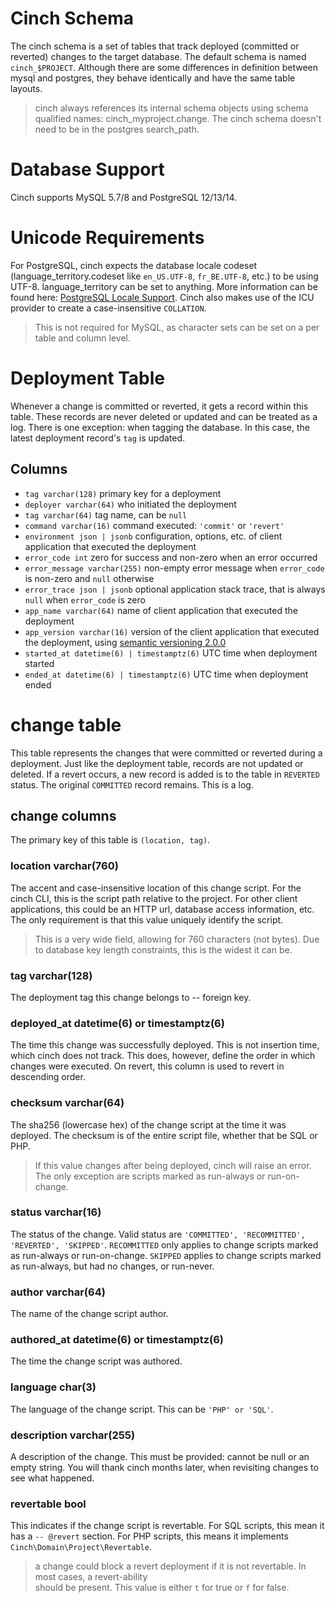 # Cinch Schema

The cinch schema is a set of tables that track deployed (committed or reverted) changes to the target database.
The default schema is named `cinch_$PROJECT`. Although there are some differences in definition between
mysql and postgres, they behave identically and have the same table layouts.

> cinch always references its internal schema objects using schema qualified names: cinch_myproject.change.
> The cinch schema doesn't need to be in the postgres search_path.

# Database Support

Cinch supports MySQL 5.7/8 and PostgreSQL 12/13/14.

# Unicode Requirements

For PostgreSQL, cinch expects the database locale codeset
(language_territory.codeset like `en_US.UTF-8`, `fr_BE.UTF-8`, etc.) to be using UTF-8. language_territory can be set
to anything. More information can be found here: [PostgreSQL Locale Support](https://www.postgresql.org/docs/current/locale.html).
Cinch also makes use of the ICU provider to create a case-insensitive `COLLATION`.

> This is not required for MySQL, as character sets can be set on a per table and column level.

# Deployment Table

Whenever a change is committed or reverted, it gets a record within this table. These records are never deleted
or updated and can be treated as a log. There is one exception: when tagging the database. In this case,
the latest deployment record's `tag` is updated.

## Columns

* `tag varchar(128)` primary key for a deployment
* `deployer varchar(64)` who initiated the deployment
* `tag varchar(64)` tag name, can be `null`
* `command varchar(16)` command executed: `'commit'` or `'revert'`
* `environment json | jsonb` configuration, options, etc. of client application that executed the deployment
* `error_code int` zero for success and non-zero when an error occurred
* `error_message varchar(255)` non-empty error message when `error_code` is non-zero and `null` otherwise
* `error_trace json | jsonb` optional application stack trace, that is always `null` when `error_code` is zero
* `app_name varchar(64)` name of client application that executed the deployment
* `app_version varchar(16)` version of the client application that executed the deployment, using [semantic versioning 2.0.0](https://semver.org/)
* `started_at datetime(6) | timestamptz(6)` UTC time when deployment started
* `ended_at datetime(6) | timestamptz(6)` UTC time when deployment ended

# change table

This table represents the changes that were committed or reverted during a deployment. Just like the deployment table, 
records are not updated or deleted. If a revert occurs, a new record is added is to the table in `REVERTED` status. 
The original `COMMITTED` record remains. This is a log.

## change columns

The primary key of this table is `(location, tag)`.

### location varchar(760)

The accent and case-insensitive location of this change script. For the cinch CLI, this is the script path
relative to the project. For other client applications, this could be an HTTP url, database access information,
etc. The only requirement is that this value uniquely identify the script.
> This is a very wide field, allowing for 760 characters (not bytes). Due to database key length
> constraints, this is the widest it can be.

### tag varchar(128)

The deployment tag this change belongs to -- foreign key.

### deployed_at datetime(6) or timestamptz(6)

The time this change was successfully deployed. This is not insertion time, which cinch does not track. This does,
however, define the order in which changes were executed. On revert, this column is used to revert in descending
order.

### checksum varchar(64)

The sha256 (lowercase hex) of the change script at the time it was deployed. The checksum is of the entire script
file, whether that be SQL or PHP. 
> If this value changes after being deployed, cinch will raise an error. The only exception are scripts
> marked as run-always or run-on-change.

### status varchar(16)

The status of the change. Valid status are `'COMMITTED', 'RECOMMITTED', 'REVERTED', 'SKIPPED'`. `RECOMMITTED`
only applies to change scripts marked as run-always or run-on-change. `SKIPPED` applies to change scripts marked
as run-always, but had no changes, or run-never.

### author varchar(64)

The name of the change script author.

### authored_at datetime(6) or timestamptz(6)

The time the change script was authored.

### language char(3)

The language of the change script. This can be `'PHP' or 'SQL'`.

### description varchar(255)

A description of the change. This must be provided: cannot be null or an empty string. You will thank cinch
months later, when revisiting changes to see what happened.

### revertable bool

This indicates if the change script is revertable. For SQL scripts, this mean it has a `-- @revert` section.
For PHP scripts, this means it implements `Cinch\Domain\Project\Revertable`. 
> a change could block a revert deployment if it is not revertable. In most cases, a revert-ability  
> should be present. This value is either `t` for true or `f` for false.